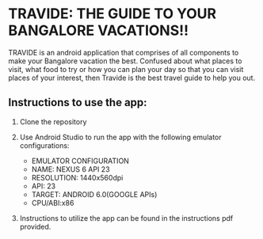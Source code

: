 # TRAVIDE: THE GUIDE TO YOUR BANGALORE VACATIONS!!

TRAVIDE is an android application that comprises of all 
components to make your Bangalore vacation the best.
Confused about what places to visit, what food to try or
how you can plan your day so that you can visit places of
your interest, then Travide is the best travel guide to help
you out. 
<br>
## Instructions to use the app:
1. Clone the repository
2. Use Android Studio to run the app with the following emulator configurations:

   * EMULATOR CONFIGURATION
   * NAME: NEXUS 6 API 23
   * RESOLUTION: 1440x560dpi
   * API: 23
   * TARGET: ANDROID 6.0(GOOGLE APIs)
   * CPU/ABI:x86

3. Instructions to utilize the app can be found in the instructions pdf provided.
<br>
